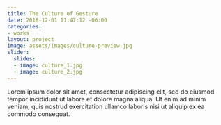 ```yaml
---
title: The Culture of Gesture
date: 2018-12-01 11:47:12 -06:00
categories:
- works
layout: project
image: assets/images/culture-preview.jpg
slider:
  slides:
  - image: culture_1.jpg
  - image: culture_2.jpg
---
```


Lorem ipsum dolor sit amet, consectetur adipiscing elit, sed do eiusmod tempor incididunt ut labore et dolore magna aliqua. Ut enim ad minim veniam, quis nostrud exercitation ullamco laboris nisi ut aliquip ex ea commodo consequat.
